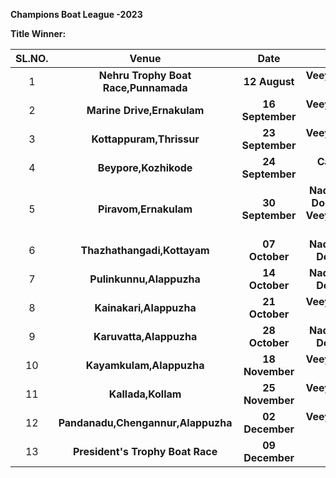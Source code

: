 **Champions Boat League -2023**

**Title Winner:**
  
   
|SL.NO.| Venue| Date| Winnner|
| :-------------: | :-------------: |:---------------------------------------:| :---------------------------------------:|
|1| **Nehru Trophy Boat Race,Punnamada**|  **12 August**        |**Veeyapuram(Tropical Titans) PBC** 
|2| **Marine Drive,Ernakulam**|**16 September**| **Veeyapuram(Tropical Titans) PBC**
|3| **Kottappuram,Thrissur**|**23 September**| **Veeyapuram(Tropical Titans) PBC**
|4| **Beypore,Kozhikode**|**24 September**|  **Cancelled due to Nipah virus**
|5| **Piravom,Ernakulam**|**30 September**|  **Nadubhagom(Coast Dominators) UBC & Veeyapuram(Tropical Titans) PBC**
|6| **Thazhathangadi,Kottayam**|    **07 October** | **Nadubhagom(Coast Dominators) UBC**
|7| **Pulinkunnu,Alappuzha**|**14 October**|  **Nadubhagom(Coast Dominators) UBC**
|8| **Kainakari,Alappuzha**|**21 October**| **Veeyapuram(Tropical Titans) PBC** 
|9|**Karuvatta,Alappuzha**|**28 October**| **Nadubhagom(Coast Dominators) UBC**
|10| **Kayamkulam,Alappuzha**|**18 November**|**Veeyapuram(Tropical Titans) PBC**
|11| **Kallada,Kollam**|**25 November**|**Veeyapuram(Tropical Titans) PBC**
|12| **Pandanadu,Chengannur,Alappuzha**|    **02 December** | **Veeyapuram(Tropical Titans) PBC**
|13| **President's  Trophy Boat Race**|**09 December**|








